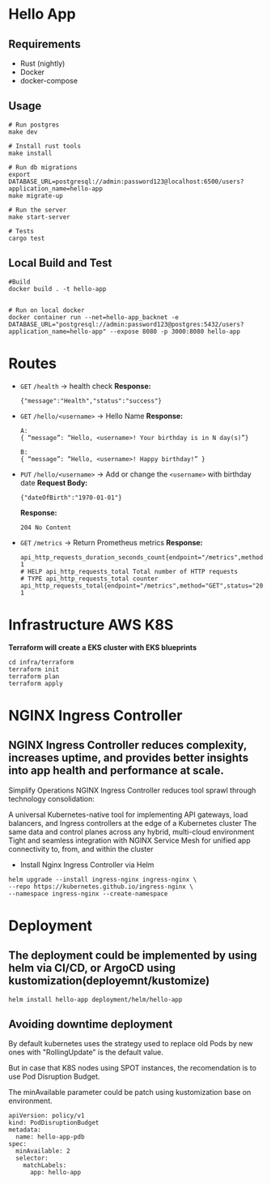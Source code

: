Hello App
===============

## Requirements
* Rust (nightly)
* Docker
* docker-compose

## Usage
```
# Run postgres
make dev

# Install rust tools
make install

# Run db migrations
export DATABASE_URL=postgresql://admin:password123@localhost:6500/users?application_name=hello-app
make migrate-up

# Run the server
make start-server

# Tests
cargo test
```

## Local Build and Test
```
#Build
docker build . -t hello-app


# Run on local docker
docker container run --net=hello-app_backnet -e DATABASE_URL="postgresql://admin:password123@postgres:5432/users?application_name=hello-app" --expose 8080 -p 3000:8080 hello-app
```

# Routes
- `GET` `/health` -> health check
  **Response:**
  ```
  {"message":"Health","status":"success"}
  ```
- `GET` `/hello/<username>` -> Hello Name
  **Response:**
  ```
  A:
  { “message”: “Hello, <username>! Your birthday is in N day(s)”}

  B:
  { “message”: “Hello, <username>! Happy birthday!” }
  ```

- `PUT` `/hello/<username>` -> Add or change the `<username>` with birthday date
  **Request Body:**
  ```
  {"dateOfBirth":"1970-01-01"}
  ```
  **Response:**
  ```
  204 No Content
  ```

- `GET` `/metrics` -> Return Prometheus metrics
  **Response:**
  ```
  api_http_requests_duration_seconds_count{endpoint="/metrics",method="GET",status="200"} 1
  # HELP api_http_requests_total Total number of HTTP requests
  # TYPE api_http_requests_total counter
  api_http_requests_total{endpoint="/metrics",method="GET",status="200"} 1
  ```

# Infrastructure AWS K8S 
**Terraform will create a EKS cluster with EKS blueprints**
```
cd infra/terraform
terraform init
terraform plan
terraform apply
```
# NGINX Ingress Controller 
## NGINX Ingress Controller reduces complexity, increases uptime, and provides better insights into app health and performance at scale.
Simplify Operations
NGINX Ingress Controller reduces tool sprawl through technology consolidation:

A universal Kubernetes-native tool for implementing API gateways, load balancers, and Ingress controllers at the edge of a Kubernetes cluster
The same data and control planes across any hybrid, multi-cloud environment
Tight and seamless integration with NGINX Service Mesh for unified app connectivity to, from, and within the cluster

- Install Nginx Ingress Controller via Helm
```
helm upgrade --install ingress-nginx ingress-nginx \
--repo https://kubernetes.github.io/ingress-nginx \
--namespace ingress-nginx --create-namespace
```

# Deployment
## The deployment could be implemented by using helm via CI/CD, or ArgoCD using kustomization(deployemnt/kustomize)
```
helm install hello-app deployment/helm/hello-app
```

## Avoiding downtime deployment
By default kubernetes uses the strategy used to replace old Pods by new ones with "RollingUpdate" is the default value.

But in case that K8S nodes using SPOT instances, the recomendation is to use Pod Disruption Budget.

The minAvailable parameter could be patch using kustomization base on environment.
```
apiVersion: policy/v1
kind: PodDisruptionBudget
metadata:
  name: hello-app-pdb
spec:
  minAvailable: 2
  selector:
    matchLabels:
      app: hello-app
```
